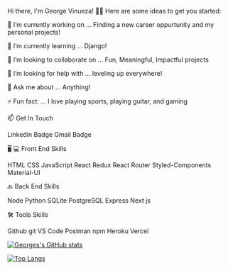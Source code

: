Hi there, I'm George Vinueza! 🙋‍♂️
Here are some ideas to get you started:

🔭 I’m currently working on ... Finding a new career oppurtunity and my personal projects!

🌱 I’m currently learning ... Django!

👯 I’m looking to collaborate on ... Fun, Meaningful, Impactful projects

🤔 I’m looking for help with ... leveling up everywhere!

💬 Ask me about ... Anything!

⚡ Fun fact: ... I love playing sports, playing guitar, and gaming

📫 Get In Touch

Linkedin Badge Gmail Badge

🖥 💻 Front End Skills

HTML CSS JavaScript React Redux React Router Styled-Components Material-UI

🔙 Back End Skills

Node Python SQLite PostgreSQL Express Next js

🛠 Tools Skills

Github git VS Code Postman npm Heroku Vercel

[![Georges's GitHub stats](https://github-readme-stats.vercel.app/api?username=g3or3&show_icons=true)](https://github.com/anuraghazra/github-readme-stats)

[![Top Langs](https://github-readme-stats.vercel.app/api/top-langs/?username=g3or3)](https://github.com/anuraghazra/github-readme-stats)

